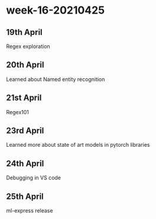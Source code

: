# week-16-20210425



## 19th April
Regex exploration

## 20th April
Learned about Named entity recognition

## 21st April
Regex101

## 23rd April
Learned more about state of art models in pytorch libraries

## 24th April
Debugging in VS code

## 25th April
ml-express release
